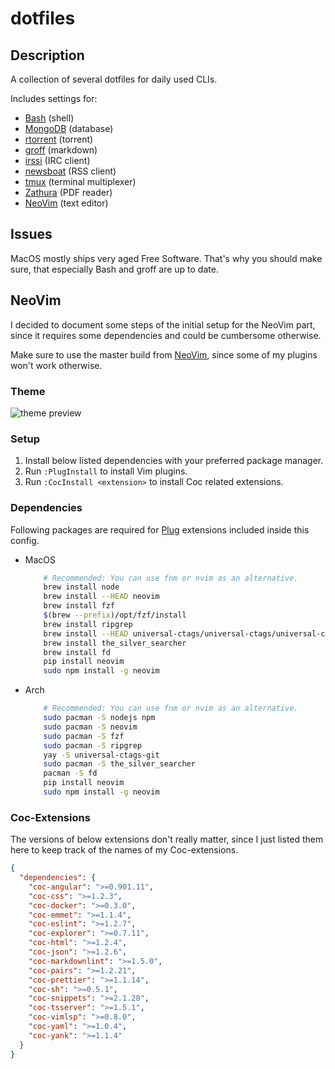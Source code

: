 # dotfiles

## Description

A collection of several dotfiles for daily used CLIs.

Includes settings for:

- [Bash](https://www.gnu.org/software/bash/) (shell)
- [MongoDB](https://www.mongodb.com/) (database)
- [rtorrent](https://github.com/rakshasa/rtorrent) (torrent)
- [groff](https://www.gnu.org/software/groff/) (markdown)
- [irssi](https://github.com/irssi/irssi) (IRC client)
- [newsboat](https://github.com/newsboat/newsboat) (RSS client)
- [tmux](https://github.com/tmux/tmux) (terminal multiplexer)
- [Zathura](https://wiki.archlinux.org/index.php/Zathura) (PDF reader)
- [NeoVim](https://neovim.io/) (text editor)

## Issues

MacOS mostly ships very aged Free Software. That's why you should make sure, that
especially Bash and groff are up to date.

## NeoVim

I decided to document some steps of the initial setup for the NeoVim part, since
it requires some dependencies and could be cumbersome otherwise.

Make sure to use the master build from [NeoVim](https://github.com/neovim/neovim/releases),
since some of my plugins won't work otherwise.

### Theme

![theme preview](https://i.imgur.com/D9nsARX.png)

### Setup

1. Install below listed dependencies with your preferred package manager.
2. Run `:PlugInstall` to install Vim plugins.
3. Run `:CocInstall <extension>` to install Coc related extensions.

### Dependencies

Following packages are required for [Plug](https://github.com/junegunn/vim-plug)
extensions included inside this config.

- MacOS

    ```bash
        # Recommended: You can use fnm or nvim as an alternative.
        brew install node
        brew install --HEAD neovim
        brew install fzf
        $(brew --prefix)/opt/fzf/install
        brew install ripgrep
        brew install --HEAD universal-ctags/universal-ctags/universal-ctags
        brew install the_silver_searcher
        brew install fd
        pip install neovim
        sudo npm install -g neovim
    ```

- Arch

    ```bash
        # Recommended: You can use fnm or nvim as an alternative.
        sudo pacman -S nodejs npm
        sudo pacman -S neovim
        sudo pacman -S fzf
        sudo pacman -S ripgrep
        yay -S universal-ctags-git
        sudo pacman -S the_silver_searcher
        pacman -S fd
        pip install neovim
        sudo npm install -g neovim
    ```

### Coc-Extensions

The versions of below extensions don't really matter, since I just listed them here
to keep track of the names of my Coc-extensions.

```json
{
  "dependencies": {
    "coc-angular": ">=0.901.11",
    "coc-css": ">=1.2.3",
    "coc-docker": ">=0.3.0",
    "coc-emmet": ">=1.1.4",
    "coc-eslint": ">=1.2.7",
    "coc-explorer": ">=0.7.11",
    "coc-html": ">=1.2.4",
    "coc-json": ">=1.2.6",
    "coc-markdownlint": ">=1.5.0",
    "coc-pairs": ">=1.2.21",
    "coc-prettier": ">=1.1.14",
    "coc-sh": ">=0.5.1",
    "coc-snippets": ">=2.1.28",
    "coc-tsserver": ">=1.5.1",
    "coc-vimlsp": ">=0.8.0",
    "coc-yaml": ">=1.0.4",
    "coc-yank": ">=1.1.4"
  }
}
```
